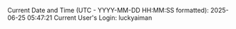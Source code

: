 Current Date and Time (UTC - YYYY-MM-DD HH:MM:SS formatted): 2025-06-25 05:47:21
Current User's Login: luckyaiman
